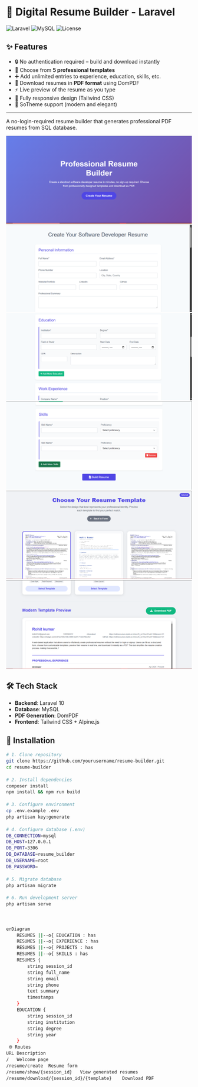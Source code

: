 # 📄 Digital Resume Builder - Laravel

![Laravel](https://img.shields.io/badge/Laravel-FF2D20?logo=laravel&logoColor=white)
![MySQL](https://img.shields.io/badge/MySQL-4479A1?logo=mysql&logoColor=white)
![License](https://img.shields.io/badge/License-MIT-blue)

## ✨ Features

- 🔒 No authentication required – build and download instantly
- 🎨 Choose from **5 professional templates**
- ➕ Add unlimited entries to experience, education, skills, etc.
- 📄 Download resumes in **PDF format** using DomPDF
- ⚡ Live preview of the resume as you type
- 📱 Fully responsive design (Tailwind CSS)
- 🌙 SoTheme support (modern and elegant)

---

A no-login-required resume builder that generates professional PDF resumes from SQL database.

![App Screenshot 1](public/rb1.png)
![App Screenshot 2](public/rb2.png)
![App Screenshot 3](public/rb3.png)
![App Screenshot 4](public/rb5.png)
![App Screenshot 5](public/rb6.png)
![App Screenshot 5](public/rb7.png)


<!-- ## ✨ Key Features

- 🚀 **Instant resume creation** (no authentication)
- 📑 **5 professional templates** with PDF download
- 🛢️ **SQL database** (MySQL/MariaDB/PostgreSQL)
- 📱 **Fully responsive** design
- ➕ **Dynamic sections** (add unlimited entries) -->

## 🛠️ Tech Stack

- **Backend**: Laravel 10
- **Database**: MySQL
- **PDF Generation**: DomPDF
- **Frontend**: Tailwind CSS + Alpine.js

## 🚀 Installation

```bash
# 1. Clone repository
git clone https://github.com/yourusername/resume-builder.git
cd resume-builder

# 2. Install dependencies
composer install
npm install && npm run build

# 3. Configure environment
cp .env.example .env
php artisan key:generate

# 4. Configure database (.env)
DB_CONNECTION=mysql
DB_HOST=127.0.0.1
DB_PORT=3306
DB_DATABASE=resume_builder
DB_USERNAME=root
DB_PASSWORD=

# 5. Migrate database
php artisan migrate

# 6. Run development server
php artisan serve



erDiagram
    RESUMES ||--o{ EDUCATION : has
    RESUMES ||--o{ EXPERIENCE : has
    RESUMES ||--o{ PROJECTS : has
    RESUMES ||--o{ SKILLS : has
    RESUMES {
        string session_id
        string full_name
        string email
        string phone
        text summary
        timestamps
    }
    EDUCATION {
        string session_id
        string institution
        string degree
        string year
    }
 🌐 Routes
URL	Description
/	Welcome page
/resume/create	Resume form
/resume/show/{session_id}	View generated resumes
/resume/download/{session_id}/{template}	Download PDF